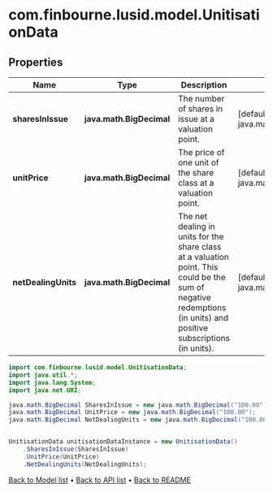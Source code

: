 # com.finbourne.lusid.model.UnitisationData

## Properties

Name | Type | Description | Notes
------------ | ------------- | ------------- | -------------
**sharesInIssue** | **java.math.BigDecimal** | The number of shares in issue at a valuation point. | [default to java.math.BigDecimal]
**unitPrice** | **java.math.BigDecimal** | The price of one unit of the share class at a valuation point. | [default to java.math.BigDecimal]
**netDealingUnits** | **java.math.BigDecimal** | The net dealing in units for the share class at a valuation point. This could be the sum of negative redemptions (in units) and positive subscriptions (in units). | [default to java.math.BigDecimal]

```java
import com.finbourne.lusid.model.UnitisationData;
import java.util.*;
import java.lang.System;
import java.net.URI;

java.math.BigDecimal SharesInIssue = new java.math.BigDecimal("100.00");
java.math.BigDecimal UnitPrice = new java.math.BigDecimal("100.00");
java.math.BigDecimal NetDealingUnits = new java.math.BigDecimal("100.00");


UnitisationData unitisationDataInstance = new UnitisationData()
    .SharesInIssue(SharesInIssue)
    .UnitPrice(UnitPrice)
    .NetDealingUnits(NetDealingUnits);
```


[Back to Model list](../README.md#documentation-for-models) &#8226; [Back to API list](../README.md#documentation-for-api-endpoints) &#8226; [Back to README](../README.md)
